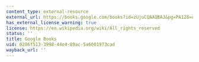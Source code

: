 ```yaml
---
content_type: external-resource
external_url: https://books.google.com/books?id=zUjuCQAAQBAJ&pg=PA128=onepage#v=onepage&q&f=false
has_external_license_warning: true
license: https://en.wikipedia.org/wiki/All_rights_reserved
status: ''
title: Google Books
uid: 0286f513-3998-44e4-89ac-5a6001973cad
wayback_url: ''
---
```

